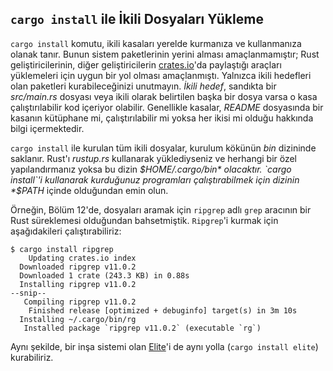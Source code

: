 <!-- Old link, do not remove -->
<a id="installing-binaries-from-cratesio-with-cargo-install"></a>

## `cargo install` ile İkili Dosyaları Yükleme

`cargo install` komutu, ikili kasaları yerelde kurmanıza ve kullanmanıza olanak tanır. 
Bunun sistem paketlerinin yerini alması amaçlanmamıştır; Rust geliştiricilerinin, diğer geliştiricilerin 
[crates.io](https://crates.io/)<!-- ignore -->'da paylaştığı araçları yüklemeleri için uygun bir yol olması amaçlanmıştı. 
Yalnızca ikili hedefleri olan paketleri kurabileceğinizi unutmayın. *İkili hedef*, sandıkta bir *src/main.rs* dosyası 
veya ikili olarak belirtilen başka bir dosya varsa o kasa çalıştırılabilir kod içeriyor olabilir. Genellikle kasalar, *README*
dosyasında bir kasanın kütüphane mi, çalıştırılabilir mi yoksa her ikisi mi olduğu hakkında bilgi içermektedir.

`cargo install` ile kurulan tüm ikili dosyalar, kurulum kökünün *bin* dizininde saklanır. 
Rust'ı *rustup.rs* kullanarak yüklediyseniz ve herhangi bir özel yapılandırmanız yoksa bu dizin *$HOME/.cargo/bin* 
olacaktır. `cargo install`'i kullanarak kurduğunuz programları çalıştırabilmek için dizinin *$PATH* içinde olduğundan emin olun.

Örneğin, Bölüm 12'de, dosyaları aramak için `ripgrep` adlı `grep` aracının bir Rust süreklemesi olduğundan bahsetmiştik. 
`Ripgrep`'i kurmak için aşağıdakileri çalıştırabiliriz:

<!-- manual-regeneration
cargo install something you don't have, copy relevant output below
-->

```console
$ cargo install ripgrep
    Updating crates.io index
  Downloaded ripgrep v11.0.2
  Downloaded 1 crate (243.3 KB) in 0.88s
  Installing ripgrep v11.0.2
--snip--
   Compiling ripgrep v11.0.2
    Finished release [optimized + debuginfo] target(s) in 3m 10s
  Installing ~/.cargo/bin/rg
   Installed package `ripgrep v11.0.2` (executable `rg`)
```

Aynı şekilde, bir inşa sistemi olan [Elite](https://github.com/ferhatgec/elite)'i de aynı yolla (`cargo install elite`) kurabiliriz.
